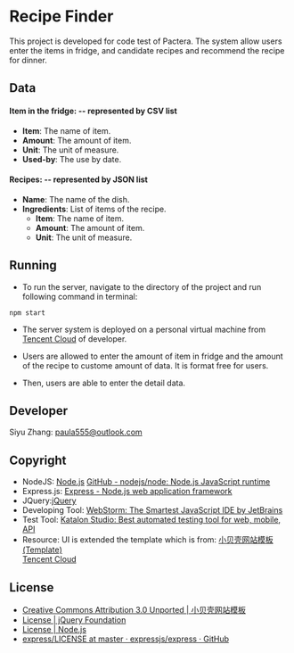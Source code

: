 # Recipe Finder
This project is developed for code test of Pactera.
The system allow users enter the items in fridge, and candidate recipes and recommend the recipe for dinner.

## Data

#### Item in the fridge: -- represented by CSV list
- **Item**: The name of item.
- **Amount**: The amount of item.
- **Unit**: The unit of measure.
- **Used-by**: The use by date.


#### Recipes: -- represented by JSON list
- **Name**: The name of the dish.
- **Ingredients**: List of items of the recipe.
  - **Item**: The name of item.
  - **Amount**: The amount of item.
  - **Unit**: The unit of measure.

## Running   
-  To run the server, navigate to the directory of the project and run following command in terminal:
```
npm start
```

- The server system is deployed on a personal virtual machine from [Tencent Cloud](https://intl.cloud.tencent.com/) of developer.

- Users are allowed to enter the amount of item in fridge and the amount of the recipe to custome amount of data. It is format free for users.

- Then, users are able to enter the detail data.

## Developer     
Siyu Zhang: paula555@outlook.com

## Copyright
- NodeJS: [Node.js](https://nodejs.org/en/)
        [GitHub - nodejs/node: Node.js JavaScript runtime](https://github.com/nodejs/node)
- Express.js: [Express - Node.js web application framework](https://expressjs.com/)
- JQuery:[jQuery](http://jquery.com/)
- Developing Tool: [WebStorm: The Smartest JavaScript IDE by JetBrains](https://www.jetbrains.com/webstorm/)
- Test Tool: [Katalon Studio: Best automated testing tool for web, mobile, API](https://www.katalon.com/)
- Resource:
UI is extended the template which is from: [小贝壳网站模板 (Template)](http://www.smallseashell.com)    
[Tencent Cloud](https://intl.cloud.tencent.com/)

## License
- [Creative Commons Attribution 3.0 Unported | 小贝壳网站模板](http://creativecommons.org/licenses/by/3.0/)
- [License | jQuery Foundation](https://jquery.org/license/)
- [License | Node.js](https://raw.githubusercontent.com/nodejs/node/master/LICENSE)
- [express/LICENSE at master · expressjs/express · GitHub](https://github.com/expressjs/express/blob/master/LICENSE)

